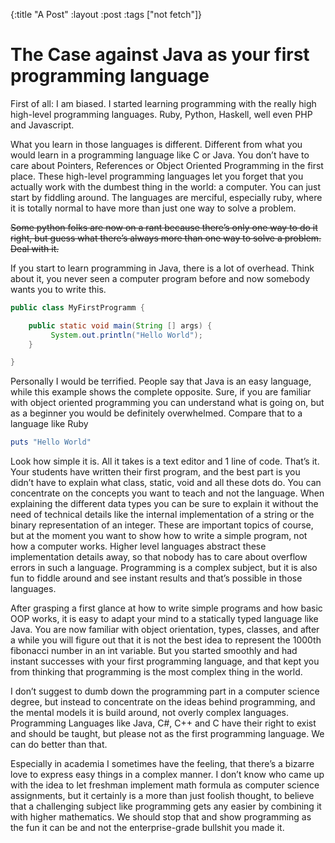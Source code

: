 {:title "A Post"
 :layout :post
 :tags  ["not fetch"]}
# The Case against Java as your first programming language

First of all: I am biased. I started learning programming with the really high high-level programming languages. Ruby, Python, Haskell, well even PHP and Javascript. 

What you learn in those languages is different. Different from what you would learn in a programming language like C or Java. You don’t have to care about Pointers, References or Object Oriented Programming in the first place. These high-level programming languages let you forget that you actually work with the dumbest thing in the world: a computer. You can just start by fiddling around. The languages are merciful, especially ruby, where it is totally normal to have more than just one way to solve a problem.

~~Some python folks are now on a rant because there’s only one way to do it right, but guess what there’s always more than one way to solve a problem. Deal with it.~~

If you start to learn programming in Java, there is a lot of overhead. Think about it, you never seen a computer program before and now somebody wants you to write this.

```java
public class MyFirstProgramm {

    public static void main(String [] args) {
         System.out.println("Hello World");
    } 

}
```

Personally I would be terrified. People say that Java is an easy language, while this example shows the complete opposite. Sure, if you are familiar with object oriented programming you can understand what is going on, but as a beginner you would be definitely overwhelmed. Compare that to a language like Ruby

```ruby
puts "Hello World"
```

Look how simple it is. All it takes is a text editor and 1 line of code. That’s it. Your students have written their first program, and the best part is you didn’t have to explain what class, static, void and all these dots do. You can concentrate on the concepts you want to teach and not the language. When explaining the different data types you can be sure to explain it without the need of technical details like the internal implementation of a string or the binary representation of an integer. These are important topics of course, but at the moment you want to show how to write a simple program, not how a computer works. Higher level languages abstract these implementation details away, so that nobody has to care about overflow errors in such a language. Programming is a complex subject, but it is also fun to fiddle around and see instant results and that’s possible in those languages. 

After grasping a first glance at how to write simple programs and how basic OOP works, it is easy to adapt your mind to a statically typed language like Java. You are now familiar with object orientation, types, classes, and after a while you will figure out that it is not the best idea to represent the 1000th fibonacci number in an int variable. But you started smoothly and had instant successes with your first programming language, and that kept you from thinking that programming is the most complex thing in the world. 

I don’t suggest to dumb down the programming part in a computer science degree, but instead to concentrate on the ideas behind programming, and the mental models it is build around, not overly complex languages. Programming Languages like Java, C#, C++ and C have their right to exist and should be taught, but please not as the first programming language. We can do better than that.   

Especially in academia I sometimes have the feeling, that there’s a bizarre love to express easy things in a complex manner. I don’t know who came up with the idea to let freshman implement math formula as computer science assignments, but it certainly is a more than just foolish thought, to believe that a challenging subject like programming gets any easier by combining it with higher mathematics. We should stop that and show programming as the fun it can be and not the enterprise-grade bullshit you made it.
